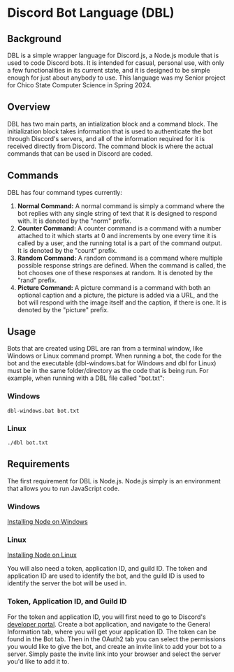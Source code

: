 # Discord Bot Language (DBL)
## Background
DBL is a simple wrapper language for Discord.js, a Node.js module that is used to code Discord bots. It is intended for casual, personal use, with only a few functionalities in its current state, and it is designed to be simple enough for just about anybody to use. This language was my Senior project for Chico State Computer Science in Spring 2024.

## Overview
DBL has two main parts, an intialization block and a command block. The initialization block takes information that is used to authenticate the bot through Discord's servers, and all of the information required for it is received directly from Discord. The command block is where the actual commands that can be used in Discord are coded.

## Commands
DBL has four command types currently:
1. **Normal Command:** A normal command is simply a command where the bot replies with any single string of text that it is designed to respond with. It is denoted by the "norm" prefix.
2. **Counter Command:** A counter command is a command with a number attached to it which starts at 0 and increments by one every time it is called by a user, and the running total is a part of the command output. It is denoted by the "count" prefix.
3. **Random Command:** A random command is a command where multiple possible response strings are defined. When the command is called, the bot chooses one of these responses at random. It is denoted by the "rand" prefix.
4. **Picture Command:** A picture command is a command with both an optional caption and a picture, the picture is added via a URL, and the bot will respond with the image itself and the caption, if there is one. It is denoted by the "picture" prefix.

## Usage
Bots that are created using DBL are ran from a terminal window, like Windows or Linux command prompt. When running a bot, the code for the bot and the executable (dbl-windows.bat for Windows and dbl for Linux) must be in the same folder/directory as the code that is being run. For example, when running with a DBL file called "bot.txt":

### Windows
```
dbl-windows.bat bot.txt
```
### Linux
```
./dbl bot.txt
```
## Requirements
The first requirement for DBL is Node.js. Node.js simply is an environment that allows you to run JavaScript code.
### Windows
[Installing Node on Windows](https://radixweb.com/blog/installing-npm-and-nodejs-on-windows-and-mac)
### Linux
[Installing Node on Linux](https://www.geeksforgeeks.org/installation-of-node-js-on-linux/)

You will also need a token, application ID, and guild ID. The token and application ID are used to identify the bot, and the guild ID is used to identify the server the bot will be used in. 
### Token, Application ID, and Guild ID
For the token and application ID, you will first need to go to Discord's [developer portal](https://discord.com/developers). Create a bot application, and navigate to the General Information tab, where you will get your application ID. The token can be found in the Bot tab. Then in the OAuth2 tab you can select the permissions you would like to give the bot, and create an invite link to add your bot to a server. Simply paste the invite link into your browser and select the server you'd like to add it to.
